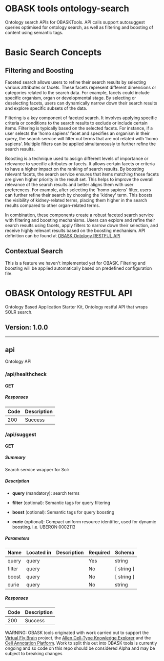 # OBASK tools ontology-search

Ontology search APIs for OBASKTools.  API calls support autosuggest queries optimised for ontology search, as well as filtering and boosting of content using semantic tags.  
  
# Basic Search Concepts
   
## Filtering and Boosting
  
Faceted search allows users to refine their search results by selecting various attributes or facets. These facets represent different dimensions or categories related to the search data. For example, facets could include specific organism, organ or developmental stage. By selecting or deselecting facets, users can dynamically narrow down their search results and explore specific subsets of the data.

Filtering is a key component of faceted search. It involves applying specific criteria or conditions to the search results to exclude or include certain items. Filtering is typically based on the selected facets. For instance, if a user selects the 'homo sapiens' facet and specifies an organism in their query, the search service will filter out terms that are not related with 'homo sapiens'. Multiple filters can be applied simultaneously to further refine the search results.

Boosting is a technique used to assign different levels of importance or relevance to specific attributes or facets. It allows certain facets or criteria to have a higher impact on the ranking of search results. By boosting relevant facets, the search service ensures that items matching those facets are given higher priority in the result set. This helps to improve the overall relevance of the search results and better aligns them with user preferences. For example, after selecting the 'homo sapiens' filter, users can further refine their search by choosing the 'kidney' term. This boosts the visibility of kidney-related terms, placing them higher in the search results compared to other organ-related terms.

In combination, these components create a robust faceted search service with filtering and boosting mechanisms. Users can explore and refine their search results using facets, apply filters to narrow down their selection, and receive highly relevant results based on the boosting mechanism. API definition can be found at [OBASK Ontology RESTFUL API](#obask-ontology-restful-api)

## Contextual Search

This is a feature we haven't implemented yet for OBASK. Filtering and boosting will be applied automatically based on predefined configuration file.


# OBASK Ontology RESTFUL API
Ontology Based Application Starter Kit, Ontology restful API that wraps SOLR search.

## Version: 1.0.0

---
## api
Ontology API

### /api/healthcheck

#### GET
##### Responses

| Code | Description |
| ---- | ----------- |
| 200 | Success |

### /api/suggest

#### GET
##### Summary

Search service wrapper for Solr

##### Description

* <b>query</b> (mandatory): search terms

* <b>filter</b> (optional): Semantic tags for query filtering

* <b>boost</b> (optional): Semantic tags for query boosting

* <b>curie</b> (optional): Compact uniform resource identifier, used for dynamic boosting. i.e. UBERON:0002113

##### Parameters

| Name | Located in | Description | Required | Schema |
| ---- | ---------- | ----------- | -------- | ------ |
| query | query |  | Yes | string |
| filter | query |  | No | [ string ] |
| boost | query |  | No | [ string ] |
| curie | query |  | No | string |

##### Responses

| Code | Description |
| ---- | ----------- |
| 200 | Success |
   
WARNING: OBASK tools originated with work carried out to support the [Virtual Fly Brain](virtualflybrain.org) project, the [Allen Cell-Type Knowledge Explorer](https://knowledge.brain-map.org/celltypes) and the [Cell Annotation Platform](celltype.info). Work to split this out into OBASK tools is currently ongoing and so code on this repo should be considered Alpha and may be subject to breaking changes
